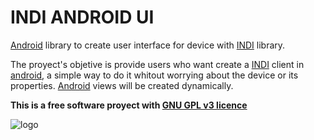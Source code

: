 INDI ANDROID UI
===============

[Android](http://www.android.com/) library to create user interface for device with [INDI](http://indilib.org/) library. 

The proyect's objetive is provide users who want create a [INDI](http://indilib.org/) client in [android](http://www.android.com/), a simple way to do it whitout worrying about the device or its properties. [Android](http://www.android.com/) views will be created dynamically.

**This is a free software proyect with [GNU GPL v3 licence](http://www.gnu.org/copyleft/gpl.html)**

![logo](https://raw.githubusercontent.com/torresj/indi-android-ui/master/images/cabecera.png)
